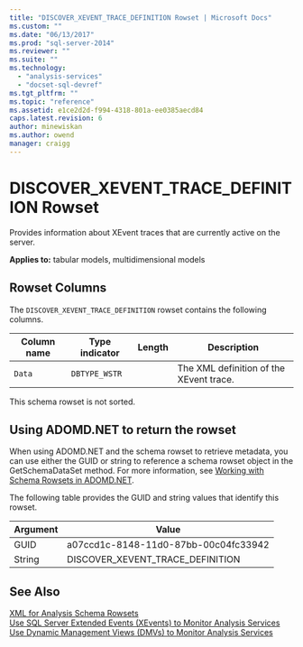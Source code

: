 ```yaml
---
title: "DISCOVER_XEVENT_TRACE_DEFINITION Rowset | Microsoft Docs"
ms.custom: ""
ms.date: "06/13/2017"
ms.prod: "sql-server-2014"
ms.reviewer: ""
ms.suite: ""
ms.technology: 
  - "analysis-services"
  - "docset-sql-devref"
ms.tgt_pltfrm: ""
ms.topic: "reference"
ms.assetid: e1ce2d2d-f994-4318-801a-ee0385aecd84
caps.latest.revision: 6
author: minewiskan
ms.author: owend
manager: craigg
---
```

# DISCOVER_XEVENT_TRACE_DEFINITION Rowset
  Provides information about XEvent traces that are currently active on the server.  
  
 **Applies to:** tabular models, multidimensional models  
  
## Rowset Columns  
 The `DISCOVER_XEVENT_TRACE_DEFINITION` rowset contains the following columns.  
  
|Column name|Type indicator|Length|Description|  
|-----------------|--------------------|------------|-----------------|  
|`Data`|`DBTYPE_WSTR`||The XML definition of the XEvent trace.|  
  
 This schema rowset is not sorted.  
  
## Using ADOMD.NET to return the rowset  
 When using ADOMD.NET and the schema rowset to retrieve metadata, you can use either the GUID or string to reference a schema rowset object in the GetSchemaDataSet method. For more information, see [Working with Schema Rowsets in ADOMD.NET](../multidimensional-models-adomd-net-client/retrieving-metadata-working-with-schema-rowsets.md).  
  
 The following table provides the GUID and string values that identify this rowset.  
  
|Argument|Value|  
|--------------|-----------|  
|GUID|a07ccd1c-8148-11d0-87bb-00c04fc33942|  
|String|DISCOVER_XEVENT_TRACE_DEFINITION|  
  
## See Also  
 [XML for Analysis Schema Rowsets](../schema-rowsets/xml/xml-for-analysis-schema-rowsets.md)   
 [Use SQL Server Extended Events &#40;XEvents&#41; to Monitor Analysis Services](../instances/monitor-analysis-services-with-sql-server-extended-events.md)   
 [Use Dynamic Management Views &#40;DMVs&#41; to Monitor Analysis Services](../instances/use-dynamic-management-views-dmvs-to-monitor-analysis-services.md)  
  
  
